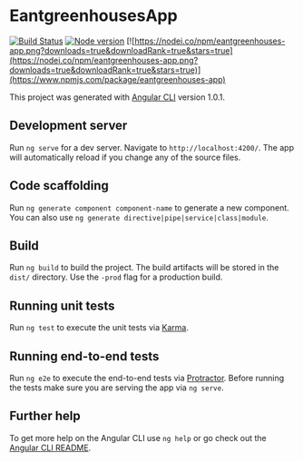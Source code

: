 # EantgreenhousesApp

[![Build Status](https://travis-ci.org/Alan-Nugent/eandtgreenhouses.png?branch=master)](https://travis-ci.org/Alan-Nugent/eandtgreenhouses)
[![Node version](https://img.shields.io/node/v/[eantgreenhouses-app].svg?style=flat)](http://nodejs.org/download/)
[![https://nodei.co/npm/eantgreenhouses-app.png?downloads=true&downloadRank=true&stars=true](https://nodei.co/npm/eantgreenhouses-app.png?downloads=true&downloadRank=true&stars=true)](https://www.npmjs.com/package/eantgreenhouses-app)


This project was generated with [Angular CLI](https://github.com/angular/angular-cli) version 1.0.1.

## Development server

Run `ng serve` for a dev server. Navigate to `http://localhost:4200/`. The app will automatically reload if you change any of the source files.

## Code scaffolding

Run `ng generate component component-name` to generate a new component. You can also use `ng generate directive|pipe|service|class|module`.

## Build

Run `ng build` to build the project. The build artifacts will be stored in the `dist/` directory. Use the `-prod` flag for a production build.

## Running unit tests

Run `ng test` to execute the unit tests via [Karma](https://karma-runner.github.io).

## Running end-to-end tests

Run `ng e2e` to execute the end-to-end tests via [Protractor](http://www.protractortest.org/).
Before running the tests make sure you are serving the app via `ng serve`.

## Further help

To get more help on the Angular CLI use `ng help` or go check out the [Angular CLI README](https://github.com/angular/angular-cli/blob/master/README.md).
